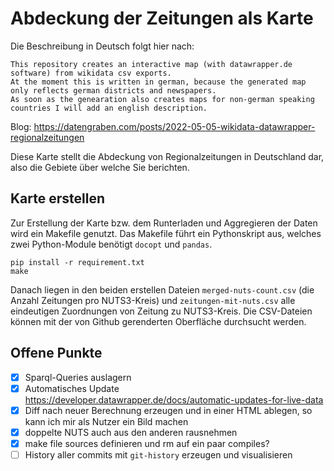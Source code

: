 # Abdeckung der Zeitungen als Karte

Die Beschreibung in Deutsch folgt hier nach: 

    This repository creates an interactive map (with datawrapper.de software) from wikidata csv exports.
    At the moment this is written in german, because the generated map only reflects german districts and newspapers.
    As soon as the genearation also creates maps for non-german speaking countries I will add an english description.

Blog: https://datengraben.com/posts/2022-05-05-wikidata-datawrapper-regionalzeitungen

Diese Karte stellt die Abdeckung von Regionalzeitungen in Deutschland dar, also die Gebiete über welche Sie berichten.


## Karte erstellen

Zur Erstellung der Karte bzw. dem Runterladen und Aggregieren der Daten wird ein Makefile genutzt.
Das Makefile führt ein Pythonskript aus, welches zwei Python-Module benötigt `docopt` und `pandas`.

```shell
pip install -r requirement.txt
make
```
Danach liegen in den beiden erstellen Dateien `merged-nuts-count.csv` (die Anzahl Zeitungen pro NUTS3-Kreis) und `zeitungen-mit-nuts.csv` alle eindeutigen Zuordnungen von Zeitung zu NUTS3-Kreis.
Die CSV-Dateien können mit der von Github gerenderten Oberfläche durchsucht werden.

## Offene Punkte

* [x] Sparql-Queries auslagern
* [x] Automatisches Update https://developer.datawrapper.de/docs/automatic-updates-for-live-data
* [x] Diff nach neuer Berechnung erzeugen und in einer HTML ablegen, so kann ich mir als Nutzer ein Bild machen
* [x] doppelte NUTS auch aus den anderen rausnehmen
* [x] make file sources definieren und rm auf ein paar compiles?
* [ ] History aller commits mit `git-history` erzeugen und visualisieren
